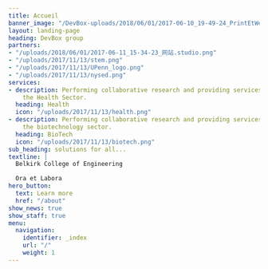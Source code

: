 ```yaml
---
title: Accueil
banner_image: "/DevBox-uploads/2018/06/01/2017-06-10_19-49-24_PrintEtWeb_.jpg"
layout: landing-page
heading: DevBox group
partners:
- "/uploads/2018/06/01/2017-06-11_15-34-23_网站.studio.png"
- "/uploads/2017/11/13/stem.png"
- "/uploads/2017/11/13/UPenn_logo.png"
- "/uploads/2017/11/13/nysed.png"
services:
- description: Performing collaborative research and providing services to support
    the Health Sector.
  heading: Health
  icon: "/uploads/2017/11/13/health.png"
- description: Performing collaborative research and providing services to support
    the biotechnology sector.
  heading: BioTech
  icon: "/uploads/2017/11/13/biotech.png"
sub_heading: solutions for all...
textline: |
  Belkirk College of Engineering

  Ora et Labora
hero_button:
  text: Learn more
  href: "/about"
show_news: true
show_staff: true
menu:
  navigation:
    identifier: _index
    url: "/"
    weight: 1
---
```

